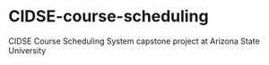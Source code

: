 # CIDSE-course-scheduling
CIDSE Course Scheduling System capstone project at Arizona State University
